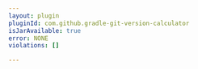 ```yaml
---
layout: plugin
pluginId: com.github.gradle-git-version-calculator
isJarAvailable: true
error: NONE
violations: []

---
```

